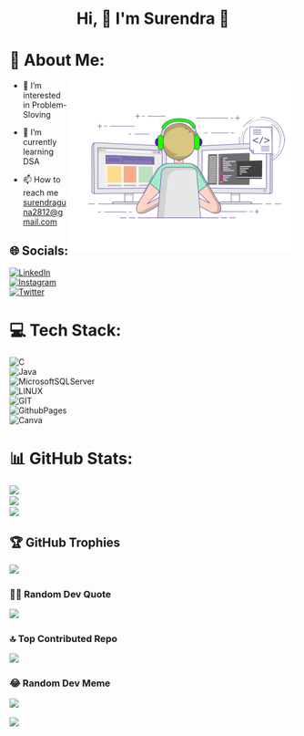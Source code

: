 <h1 align="center">Hi, 👋 I'm Surendra 🚀</h1>

# 💫 About Me:

<img align="right" alt="Coding" width="400" src="https://github.com/surendraguna/surendraguna/blob/Master/Nothing.gif">

- 👀 I’m interested in Problem-Sloving

- 🌱 I’m currently learning DSA

- 📫 How to reach me surendraguna2812@gmail.com


## 🌐 Socials:
[![LinkedIn](https://img.shields.io/badge/LinkedIn-%230077B5.svg?logo=linkedin&logoColor=white)](https://linkedin.com/in/surendraguna)
<br/>[![Instagram](https://img.shields.io/badge/Instagram-%23E4405F.svg?logo=Instagram&logoColor=white)](https://instagram.com/surendra_guna)
<br/>[![Twitter](https://img.shields.io/badge/Twitter-%231DA1F2.svg?logo=Twitter&logoColor=white)](https://twitter.com/surendra_guna)

# 💻 Tech Stack:
![C](https://img.shields.io/badge/c-%2300599C.svg?style=for-the-badge&logo=c&logoColor=white)
<br/>![Java](https://img.shields.io/badge/java-%23ED8B00.svg?style=for-the-badge&logo=openjdk&logoColor=white)
<br/>![MicrosoftSQLServer](https://img.shields.io/badge/Microsoft%20SQL%20Server-CC2927?style=for-the-badge&logo=microsoft%20sql%20server&logoColor=white)
<br/>![LINUX](https://img.shields.io/badge/Linux-FCC624?style=for-the-badge&logo=linux&logoColor=black)
<br/>![GIT](https://img.shields.io/badge/Git-fc6d26?style=for-the-badge&logo=git&logoColor=white)
<br/>![GithubPages](https://img.shields.io/badge/github%20pages-121013?style=for-the-badge&logo=github&logoColor=white)
<br/>![Canva](https://img.shields.io/badge/Canva-%2300C4CC.svg?style=for-the-badge&logo=Canva&logoColor=white)

# 📊 GitHub Stats:
![](https://github-readme-stats.vercel.app/api?username=surendra-boya&theme=dark&hide_border=false&include_all_commits=true&count_private=true)<br/>
![](https://github-readme-streak-stats.herokuapp.com/?user=surendra-boya&theme=dark&hide_border=false)<br/>
![](https://github-readme-stats.vercel.app/api/top-langs/?username=surendra-boya&theme=dark&hide_border=false&include_all_commits=true&count_private=true&layout=compact)

## 🏆 GitHub Trophies
![](https://github-profile-trophy.vercel.app/?username=surendra-boya&theme=tokyonight&no-frame=false&no-bg=true&margin-w=4)

### ✍🏻 Random Dev Quote
![](https://quotes-github-readme.vercel.app/api?type=horizontal&theme=radical)

### 🔝 Top Contributed Repo
![](https://github-contributor-stats.vercel.app/api?username=surendra-boya&limit=5&theme=dark&combine_all_yearly_contributions=true)

### 😂 Random Dev Meme
<img src='https://randommeme-five.vercel.app/' style="height: 400px;"/>


[![](https://visitcount.itsvg.in/api?id=surendra-boya&icon=0&color=1)](https://visitcount.itsvg.in)
